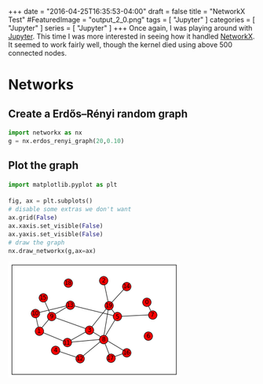 +++
date = "2016-04-25T16:35:53-04:00"
draft = false
title = "NetworkX Test"
#FeaturedImage = "output_2_0.png"
tags = [ "Jupyter" ]
categories = [ "Jupyter" ]
series = [ "Jupyter" ]
+++
Once again, I was playing around with [Jupyter](http://jupyter.org/). This time I was more interested in seeing how it handled 
[NetworkX](https://networkx.github.io/). It seemed to work fairly well, though
the kernel died using above 500 connected nodes.
<!--more-->
Networks
========

Create a Erdős–Rényi random graph
------


```python
import networkx as nx
g = nx.erdos_renyi_graph(20,0.10)
```

Plot the graph
-----


```python
import matplotlib.pyplot as plt

fig, ax = plt.subplots()
# disable some extras we don't want
ax.grid(False)
ax.xaxis.set_visible(False)
ax.yaxis.set_visible(False)
# draw the graph
nx.draw_networkx(g,ax=ax)
```


![png](output_2_0.png)

